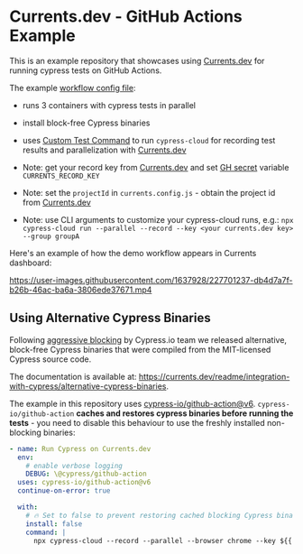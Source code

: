# Currents.dev - GitHub Actions Example

This is an example repository that showcases using [Currents.dev](https://currents.dev) for running cypress tests on GitHub Actions.

The example [workflow config file](https://github.com/currents-dev/gh-actions-example/blob/main/.github/workflows/currents.yml):

- runs 3 containers with cypress tests in parallel

- install block-free Cypress binaries

- uses [Custom Test Command](https://github.com/cypress-io/github-action#custom-test-command) to run `cypress-cloud` for recording test results and parallelization with [Currents.dev](https://currents.dev)

- Note: get your record key from [Currents.dev](https://app.currents.dev) and set [GH secret](https://docs.github.com/en/actions/reference/encrypted-secrets) variable `CURRENTS_RECORD_KEY`

- Note: set the `projectId` in `currents.config.js` - obtain the project id from [Currents.dev](https://app.currents.dev)

- Note: use CLI arguments to customize your cypress-cloud runs, e.g.: `npx cypress-cloud run --parallel --record --key <your currents.dev key> --group groupA`

Here's an example of how the demo workflow appears in Currents dashboard:

https://user-images.githubusercontent.com/1637928/227701237-db4d7a7f-b26b-46ac-ba6a-3806ede37671.mp4

## Using Alternative Cypress Binaries

Following [aggressive blocking](https://github.com/cypress-io/cypress/issues/28269) by Cypress.io team we released alternative, block-free Cypress binaries that were compiled from the MIT-licensed Cypress source code.

The documentation is available at: https://currents.dev/readme/integration-with-cypress/alternative-cypress-binaries.

The example in this repository uses [cypress-io/github-action@v6](https://github.com/cypress-io/github-action). `cypress-io/github-action` **caches and restores cypress binaries before running the tests** - you need to disable this behaviour to use the freshly installed non-blocking binaries:

```yml
- name: Run Cypress on Currents.dev
  env:
    # enable verbose logging
    DEBUG: \@cypress/github-action
  uses: cypress-io/github-action@v6
  continue-on-error: true

  with:
    # 🔥 Set to false to prevent restoring cached blocking Cypress binary
    install: false
    command: |
      npx cypress-cloud --record --parallel --browser chrome --key ${{ secrets.CURRENTS_RECORD_KEY }} --ci-build-id "${{ github.repository }}-${{ github.run_id }}-${{ github.run_attempt}}"
```
